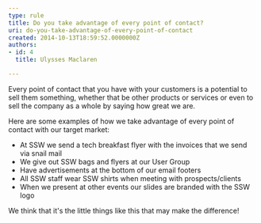 ```yaml
---
type: rule
title: Do you take advantage of every point of contact?
uri: do-you-take-advantage-of-every-point-of-contact
created: 2014-10-13T18:59:52.0000000Z
authors:
- id: 4
  title: Ulysses Maclaren

---
```


Every point of contact that you have with your customers is a potential to sell them something, whether that be other products or services or even to sell the company as a whole by saying how great we are.
 
Here are some examples of how we take advantage of every point of contact with our target market:

- At SSW we send a tech breakfast flyer with the invoices that we send via snail mail
- We give out SSW bags and flyers at our User Group
- Have advertisements at the bottom of our email footers
- All SSW staff wear SSW shirts when meeting with prospects/clients
- When we present at other events our slides are branded with the SSW logo


We think that it's the little things like this that may make the difference!
